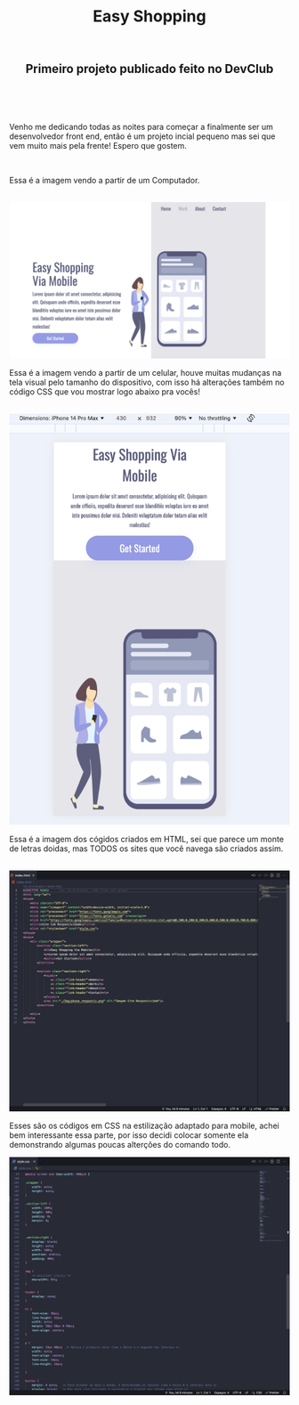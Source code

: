 <h1 align="center">Easy Shopping</h1>

<br>
<h2 align="center">Primeiro projeto publicado feito no DevClub</h2>
<br><br><br>
<p>Venho me dedicando todas as noites para começar a finalmente ser um desenvolvedor front end, então é um projeto incial pequeno mas sei que vem muito mais pela frente! Espero que gostem.</p>
<br>


<p>Essa é a imagem vendo a partir de um Computador.</p>
<br>
<img src="img/img_desk.png" />
<br>



<p>Essa é a imagem vendo a partir de um celular, houve muitas mudanças na tela visual pelo tamanho do dispositivo, com isso há alterações também no código CSS que vou mostrar logo abaixo pra vocês!</p>
<br>
<img src="img/img_mobbile.png" />

<br>

<p>Essa é a imagem dos cógidos criados em HTML, sei que parece um monte de letras doidas, mas TODOS os sites que você navega são criados assim.</p>
<br>
<img src="img/html.png"/>
<br>


<p>Esses são os códigos em CSS na estilização adaptado para mobile, achei bem interessante essa parte, por isso decidi colocar somente ela demonstrando algumas poucas alterções do comando todo.</p>

<img src="img/css.png" />
